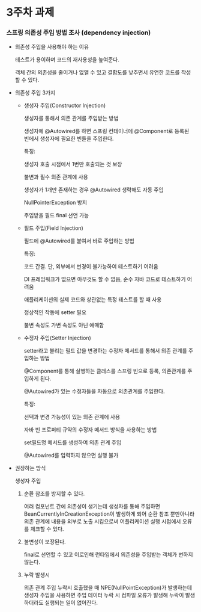 # 3주차 과제

### 스프링 의존성 주입 방법 조사 (dependency injection)

- 의존성 주입을 사용해야 하는 이유
    
    테스트가 용이하며 코드의 재사용성을 높여준다.
    
    객체 간의 의존성을 줄이거나 없앨 수 있고 결합도를 낮추면서 유연한 코드를 작성할 수 있다.
    
- 의존성 주입 3가지
    - 생성자 주입(Constructor Injection)
        
        생성자를 통해서 의존 관계를 주입받는 방법
        
        생성자에 @Autowired를 하면 스프링 컨테이너에 @Component로 등록된 빈에서 생성자에 필요한 빈들을 주입한다.
        
        특징:
        
        생성자 호출 시점에서 1번만 호출되는 것 보장
        
        불변과 필수 의존 관계에 사용
        
        생성자가 1개만 존재하는 경우 @Autowired 생략해도 자동 주입
        
        NullPointerException 방지
        
        주입받을 필드 final 선언 가능
        
    - 필드 주입(Field Injection)
        
        필드에 @Autowired를 붙여서 바로 주입하는 방법
        
        특징:
        
        코드 간결. 단, 외부에서 변경이 불가능하여 테스트하기 어려움
        
        DI 프레임워크가 없으면 아무것도 할 수 없음, 순수 자바 코드로 테스트하기 어려움
        
        애플리케이션의 실제 코드와 상관없는 특정 테스트를 할 때 사용
        
        정상적인 작동에 setter 필요
        
        불변 속성도 가변 속성도 아닌 애매함
        
    - 수정자 주입(Setter Injection)
        
        setter라고 불리는 필드 값을 변경하는 수정자 메서드를 통해서 의존 관계를 주입하는 방법
        
        @Component를 통해 실행하는 클래스를 스프링 빈으로 등록, 의존관계를 주입하게 된다.
        
        @Autowired가 있는 수정자들을 자동으로 의존관계를 주입한다.
        
        특징:
        
        선택과 변경 가능성이 있는 의존 관계에 사용
        
        자바 빈 프로퍼티 규약의 수정자 메서드 방식을 사용하는 방법
        
        set필드명 메서드를 생성하여 의존 관계 주입
        
        @Autowired를 입력하지 않으면 실행 불가
        
- 권장하는 방식
    
    생성자 주입
    
    1. 순환 참조를 방지할 수 있다.
        
        여러 컴포넌트 간에 의존성이 생기는데 생성자를 통해 주입하면 BeanCurrentlyInCreationException이 발생하게 되어 순환 참조 뿐만아니라 의존 관계에 내용을 외부로 노출 시킴으로써 어플리케이션 실행 시점에서 오류를 체크할 수 있다.
        
    2. 불변성이 보장된다.
        
        final로 선언할 수 있고 이로인해 런타임에서 의존성을 주입받는 객체가 변하지 않는다.
        
    3. 누락 발생시
        
        의존 관계 주입 누락시 호출했을 때 NPE(NullPointException)가 발생하는데 생성자 주입을 사용하면 주입 데이터 누락 시 컴파일 오류가 발생해 누락이 발생하더라도 실행되는 일이 없어진다.